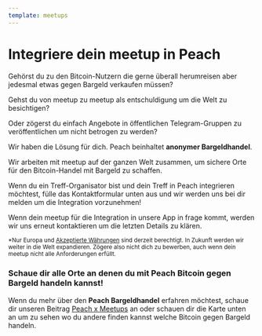 ```yaml
---
template: meetups
---
```

<!--[headline]-->
# Integriere dein meetup in Peach

<!--[intro]-->
Gehörst du zu den Bitcoin-Nutzern die gerne überall herumreisen aber jedesmal etwas gegen Bargeld verkaufen müssen?

Gehst du von meetup zu meetup als entschuldigung um die Welt zu besichtigen?

Oder zögerst du einfach Angebote in öffentlichen Telegram-Gruppen zu veröffentlichen um nicht betrogen zu werden?

Wir haben die Lösung für dich.
Peach beinhaltet **anonymer Bargeldhandel**.

Wir arbeiten mit meetup auf der ganzen Welt zusammen, um sichere Orte für den Bitcoin-Handel mit Bargeld zu schaffen.

Wenn du ein Treff-Organisator bist und dein Treff in Peach integrieren möchtest, fülle das Kontaktformular unten aus und wir werden uns bei dir melden um die Integration vorzunehmen!

Wenn dein meetup für die Integration in unsere App in frage kommt, werden wir uns erneut kontaktieren um die letzten Details zu klären.

<small> *Nur Europa und [Akzeptierte Währungen](/de/how-it-works/#payment) sind derzeit berechtigt. In Zukunft werden wir weiter in die Welt expandieren. Zögere also nicht dich zu bewerben, auch wenn dein meetup nicht alle Anforderungen erfüllt.</small>

<!--[map]-->
### Schaue dir alle Orte an denen du mit Peach Bitcoin gegen Bargeld handeln kannst!

Wenn du mehr über den **Peach Bargeldhandel** erfahren möchtest, schaue dir unseren Beitrag [Peach x Meetups](/blog/peach-for-meetups/) an oder schauen dir die Karte unten an um zu sehen wo du andere finden kannst welche Bitcoin gegen Bargeld handeln.
